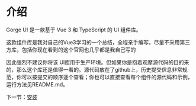 # 介绍

Gorge UI 是一款基于 Vue 3 和 TypeScript 的 UI 组件库。

这款组件库是我对自己的Vue3学习的一个总结，全程亲手编写，尽量不采用第三方库，包括你现在看到的这个官网也几乎都是我自己写的

因此强烈不建议你将该 UI库用于生产环境。但如果你是抱着观摩源代码的目的来的，那么这个库还是值得一看的。源代码放在了github上，历史提交信息非常规范，你可以按提交的顺序逐个查看；你也可以直接查看每个组件的源代码和示例，运行方法见README.md。

下一节：[安装](#/doc/install)